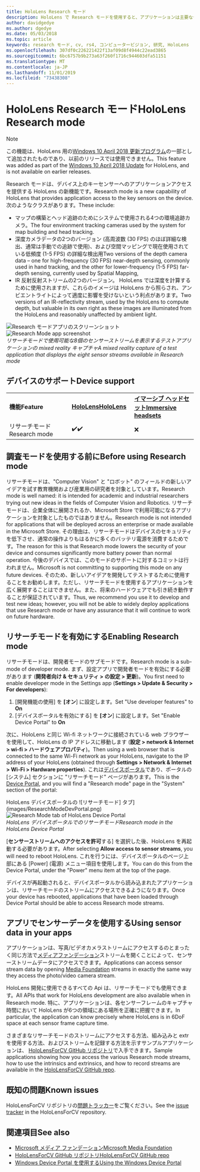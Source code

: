```yaml
---
title: HoloLens Research モード
description: HoloLens で Research モードを使用すると、アプリケーションは主要なデバイスセンサーストリーム (深さ、環境追跡、および赤外線反射) にアクセスできます。
author: davidgedye
ms.author: dgedye
ms.date: 05/03/2018
ms.topic: article
keywords: research モード, cv, rs4, コンピュータービジョン, 研究, HoloLens
ms.openlocfilehash: 307df0c226221422f13af09d8f4944c22ead3865
ms.sourcegitcommit: 6bc6757b9b273a63f260f1716c944603dfa51151
ms.translationtype: MT
ms.contentlocale: ja-JP
ms.lasthandoff: 11/01/2019
ms.locfileid: "73438308"
---
```

# <a name="hololens-research-mode"></a><span data-ttu-id="19280-104">HoloLens Research モード</span><span class="sxs-lookup"><span data-stu-id="19280-104">HoloLens Research mode</span></span>

> [!NOTE]
> <span data-ttu-id="19280-105">この機能は、HoloLens 用の[Windows 10 April 2018 更新プログラム](release-notes-april-2018.md)の一部として追加されたものであり、以前のリリースでは使用できません。</span><span class="sxs-lookup"><span data-stu-id="19280-105">This feature was added as part of the [Windows 10 April 2018 Update](release-notes-april-2018.md) for HoloLens, and is not available on earlier releases.</span></span>

<span data-ttu-id="19280-106">Research モードは、デバイス上のキーセンサーへのアプリケーションアクセスを提供する HoloLens の新機能です。</span><span class="sxs-lookup"><span data-stu-id="19280-106">Research mode is a new capability of HoloLens that provides application access to the key sensors on the device.</span></span> <span data-ttu-id="19280-107">次のようなクラスがあります。</span><span class="sxs-lookup"><span data-stu-id="19280-107">These include:</span></span>
- <span data-ttu-id="19280-108">マップの構築とヘッド追跡のためにシステムで使用される4つの環境追跡カメラ。</span><span class="sxs-lookup"><span data-stu-id="19280-108">The four environment tracking cameras used by the system for map building and head tracking.</span></span>
- <span data-ttu-id="19280-109">深度カメラデータの2つのバージョン (高周波数 (30 FPS) のほぼ詳細な検出、通常は手動での追跡で使用)、および空間マッピングで現在使用されている低頻度 (1-5 FPS) の詳細な検出用</span><span class="sxs-lookup"><span data-stu-id="19280-109">Two versions of the depth camera data – one for high-frequency (30 FPS) near-depth sensing, commonly used in hand tracking, and the other for lower-frequency (1-5 FPS) far-depth sensing, currently used by Spatial Mapping,</span></span>
- <span data-ttu-id="19280-110">IR 反射反射ストリームの2つのバージョン。 HoloLens では深度を計算するために使用されますが、これらのイメージは HoloLens から照らされ、アンビエントライトによって適度に影響を受けないという利点があります。</span><span class="sxs-lookup"><span data-stu-id="19280-110">Two versions of an IR-reflectivity stream, used by the HoloLens to compute depth, but valuable in its own right as these images are illuminated from the HoloLens and reasonably unaffected by ambient light.</span></span>

<span data-ttu-id="19280-111">![Research モードアプリのスクリーンショット](images/sensor-stream-viewer.jpg)</span><span class="sxs-lookup"><span data-stu-id="19280-111">![Research Mode app screenshot](images/sensor-stream-viewer.jpg)</span></span><br>
<span data-ttu-id="19280-112">*リサーチモードで使用可能な8個のセンサーストリームを表示するテストアプリケーションの mixed reality キャプチャ*</span><span class="sxs-lookup"><span data-stu-id="19280-112">*A mixed reality capture of a test application that displays the eight sensor streams available in Research mode*</span></span>

## <a name="device-support"></a><span data-ttu-id="19280-113">デバイスのサポート</span><span class="sxs-lookup"><span data-stu-id="19280-113">Device support</span></span>

<table>
    <colgroup>
    <col width="33%" />
    <col width="33%" />
    <col width="33%" />
    </colgroup>
    <tr>
        <td><span data-ttu-id="19280-114"><strong>機能</strong></span><span class="sxs-lookup"><span data-stu-id="19280-114"><strong>Feature</strong></span></span></td>
        <td><span data-ttu-id="19280-115"><a href="hololens-hardware-details.md"><strong>HoloLens</strong></a></span><span class="sxs-lookup"><span data-stu-id="19280-115"><a href="hololens-hardware-details.md"><strong>HoloLens</strong></a></span></span></td>
        <td><span data-ttu-id="19280-116"><a href="immersive-headset-hardware-details.md"><strong>イマーシブ ヘッドセット</strong></a></span><span class="sxs-lookup"><span data-stu-id="19280-116"><a href="immersive-headset-hardware-details.md"><strong>Immersive headsets</strong></a></span></span></td>
    </tr>
     <tr>
        <td><span data-ttu-id="19280-117">リサーチモード</span><span class="sxs-lookup"><span data-stu-id="19280-117">Research mode</span></span></td>
        <td><span data-ttu-id="19280-118">✔️</span><span class="sxs-lookup"><span data-stu-id="19280-118">✔️</span></span></td>
        <td>❌</td>
    </tr>
</table>

## <a name="before-using-research-mode"></a><span data-ttu-id="19280-119">調査モードを使用する前に</span><span class="sxs-lookup"><span data-stu-id="19280-119">Before using Research mode</span></span>

<span data-ttu-id="19280-120">リサーチモードは、"Computer Vision" と "ロボット" のフィールドの新しいアイデアを試す教育機関および産業用の研究者を対象としています。</span><span class="sxs-lookup"><span data-stu-id="19280-120">Research mode is well named: it is intended for academic and industrial researchers trying out new ideas in the fields of Computer Vision and Robotics.</span></span>  <span data-ttu-id="19280-121">リサーチモードは、企業全体に展開されるか、Microsoft Store で利用可能になるアプリケーションを対象としたものではありません。</span><span class="sxs-lookup"><span data-stu-id="19280-121">Research mode is not intended for applications that will be deployed across an enterprise or made available in the Microsoft Store.</span></span> <span data-ttu-id="19280-122">その理由は、リサーチモードはデバイスのセキュリティを低下させ、通常の操作よりもはるかに多くのバッテリ電源を消費するためです。</span><span class="sxs-lookup"><span data-stu-id="19280-122">The reason for this is that Research mode lowers the security of your device and consumes significantly more battery power than normal operation.</span></span> <span data-ttu-id="19280-123">今後のデバイスでは、このモードのサポートに対するコミットは行われません。</span><span class="sxs-lookup"><span data-stu-id="19280-123">Microsoft is not committing to supporting this mode on any future devices.</span></span> <span data-ttu-id="19280-124">そのため、新しいアイデアを開発してテストするために使用することをお勧めします。ただし、リサーチモードを使用するアプリケーションを広く展開することはできません。また、将来のハードウェアでも引き続き動作することが保証されています。</span><span class="sxs-lookup"><span data-stu-id="19280-124">Thus, we recommend you use it to develop and test new ideas; however, you will not be able to widely deploy applications that use Research mode or have any assurance that it will continue to work on future hardware.</span></span>

## <a name="enabling-research-mode"></a><span data-ttu-id="19280-125">リサーチモードを有効にする</span><span class="sxs-lookup"><span data-stu-id="19280-125">Enabling Research mode</span></span>

<span data-ttu-id="19280-126">リサーチモードは、開発者モードのサブモードです。</span><span class="sxs-lookup"><span data-stu-id="19280-126">Research mode is a sub-mode of developer mode.</span></span> <span data-ttu-id="19280-127">まず、設定アプリで開発者モードを有効にする必要があります (**開発者向け & セキュリティ > の設定 > 更新**)。</span><span class="sxs-lookup"><span data-stu-id="19280-127">You first need to enable developer mode in the Settings app (**Settings > Update & Security > For developers**):</span></span>

1. <span data-ttu-id="19280-128">[開発機能の使用] を **[オン**] に設定します。</span><span class="sxs-lookup"><span data-stu-id="19280-128">Set "Use developer features" to **On**</span></span>
2. <span data-ttu-id="19280-129">[デバイスポータルを有効にする] を **[オン**] に設定します。</span><span class="sxs-lookup"><span data-stu-id="19280-129">Set "Enable Device Portal" to **On**</span></span>

<span data-ttu-id="19280-130">次に、HoloLens と同じ Wi-fi ネットワークに接続されている web ブラウザーを使用して、HoloLens の IP アドレスに移動します (**設定 > network & Internet > wi-fi > ハードウェアプロパティ**)。</span><span class="sxs-lookup"><span data-stu-id="19280-130">Then using a web browser that is connected to the same Wi-Fi network as your HoloLens, navigate to the IP address of your HoloLens (obtained through **Settings > Network & Internet > Wi-Fi > Hardware properties**).</span></span> <span data-ttu-id="19280-131">これは[デバイスポータル](using-the-windows-device-portal.md)であり、ポータルの [システム] セクションに "リサーチモード" ページがあります。</span><span class="sxs-lookup"><span data-stu-id="19280-131">This is the [Device Portal](using-the-windows-device-portal.md), and you will find a "Research mode" page in the "System" section of the portal:</span></span>

<span data-ttu-id="19280-132">HoloLens デバイスポータルの ![リサーチモード] タブ](images/ResearchModeDevPortal.png)</span><span class="sxs-lookup"><span data-stu-id="19280-132">![Research Mode tab of HoloLens Device Portal](images/ResearchModeDevPortal.png)</span></span><br>
<span data-ttu-id="19280-133">*HoloLens デバイスポータルでのリサーチモード*</span><span class="sxs-lookup"><span data-stu-id="19280-133">*Research mode in the HoloLens Device Portal*</span></span>

<span data-ttu-id="19280-134">[**センサーストリームへのアクセスを許可**する] を選択した後、HoloLens を再起動する必要があります。</span><span class="sxs-lookup"><span data-stu-id="19280-134">After selecting **Allow access to sensor streams**, you will need to reboot HoloLens.</span></span> <span data-ttu-id="19280-135">これを行うには、デバイスポータルのページ上部にある [Power] (電源) メニュー項目を使用します。</span><span class="sxs-lookup"><span data-stu-id="19280-135">You can do this from the Device Portal, under the "Power" menu item at the top of the page.</span></span>

<span data-ttu-id="19280-136">デバイスが再起動されると、デバイスポータルから読み込まれたアプリケーションは、リサーチモードのストリームにアクセスできるようになります。</span><span class="sxs-lookup"><span data-stu-id="19280-136">Once your device has rebooted, applications that have been loaded through Device Portal should be able to access Research mode streams.</span></span>

## <a name="using-sensor-data-in-your-apps"></a><span data-ttu-id="19280-137">アプリでセンサーデータを使用する</span><span class="sxs-lookup"><span data-stu-id="19280-137">Using sensor data in your apps</span></span>

<span data-ttu-id="19280-138">アプリケーションは、写真/ビデオカメラストリームにアクセスするのとまったく同じ方法で[メディアファンデーション](https://msdn.microsoft.com/library/windows/desktop/ms694197)ストリームを開くことによって、センサーストリームデータにアクセスできます。</span><span class="sxs-lookup"><span data-stu-id="19280-138">Applications can access sensor stream data by opening [Media Foundation](https://msdn.microsoft.com/library/windows/desktop/ms694197) streams in exactly the same way they access the photo/video camera stream.</span></span> 

<span data-ttu-id="19280-139">HoloLens 開発に使用できるすべての Api は、リサーチモードでも使用できます。</span><span class="sxs-lookup"><span data-stu-id="19280-139">All APIs that work for HoloLens development are also available when in Research mode.</span></span> <span data-ttu-id="19280-140">特に、アプリケーションは、各センサーフレームのキャプチャ時間において HoloLens が6つの領域にある場所を正確に把握できます。</span><span class="sxs-lookup"><span data-stu-id="19280-140">In particular, the application can know precisely where HoloLens is in 6DoF space at each sensor frame capture time.</span></span>

<span data-ttu-id="19280-141">さまざまなリサーチモードのストリームにアクセスする方法、組み込みと extrを使用する方法、およびストリームを記録する方法を示すサンプルアプリケーションは、 [HoloLensForCV GitHub リポジトリ](https://github.com/Microsoft/HoloLensForCV)で入手できます。</span><span class="sxs-lookup"><span data-stu-id="19280-141">Sample applications showing how you access the various Research mode streams, how to use the intrinsics and extrinsics, and how to record streams are available in the [HoloLensForCV GitHub repo](https://github.com/Microsoft/HoloLensForCV).</span></span>

## <a name="known-issues"></a><span data-ttu-id="19280-142">既知の問題</span><span class="sxs-lookup"><span data-stu-id="19280-142">Known issues</span></span>

<span data-ttu-id="19280-143">HoloLensForCV リポジトリの[問題トラッカー](https://github.com/Microsoft/HololensForCV/issues)をご覧ください。</span><span class="sxs-lookup"><span data-stu-id="19280-143">See the [issue tracker](https://github.com/Microsoft/HololensForCV/issues) in the HoloLensForCV repository.</span></span>

## <a name="see-also"></a><span data-ttu-id="19280-144">関連項目</span><span class="sxs-lookup"><span data-stu-id="19280-144">See also</span></span>

* [<span data-ttu-id="19280-145">Microsoft メディア ファンデーション</span><span class="sxs-lookup"><span data-stu-id="19280-145">Microsoft Media Foundation</span></span>](https://msdn.microsoft.com/library/windows/desktop/ms694197)
* [<span data-ttu-id="19280-146">HoloLensForCV GitHub リポジトリ</span><span class="sxs-lookup"><span data-stu-id="19280-146">HoloLensForCV GitHub repo</span></span>](https://github.com/Microsoft/HoloLensForCV)
* [<span data-ttu-id="19280-147">Windows Device Portal を使用する</span><span class="sxs-lookup"><span data-stu-id="19280-147">Using the Windows Device Portal</span></span>](using-the-windows-device-portal.md)
